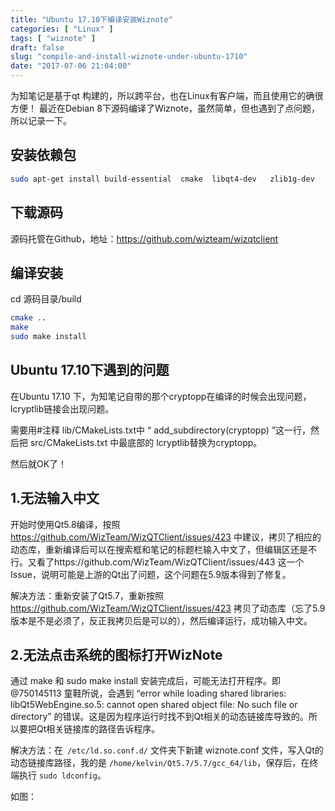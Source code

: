 ```yaml
---
title: "Ubuntu 17.10下编译安装Wiznote"
categories: [ "Linux" ]
tags: [ "wiznote" ]
draft: false
slug: "compile-and-install-wiznote-under-ubuntu-1710"
date: "2017-07-06 21:04:00"
---
```


为知笔记是基于qt 构建的，所以跨平台，也在Linux有客户端，而且使用它的确很方便！
最近在Debian 8下源码编译了Wiznote，虽然简单，但也遇到了点问题，所以记录一下。

## 安装依赖包
```bash
sudo apt-get install build-essential  cmake  libqt4-dev   zlib1g-dev
```

## 下载源码

源码托管在Github，地址：https://github.com/wizteam/wizqtclient

## 编译安装

cd   源码目录/build
```bash
cmake ..
make
sudo make install
```


<!--more-->


## Ubuntu 17.10下遇到的问题

在Ubuntu 17.10 下，为知笔记自带的那个cryptopp在编译的时候会出现问题，lcryptlib链接会出现问题。

需要用#注释 lib/CMakeLists.txt中 “ add_subdirectory(cryptopp) ”这一行，然后把 src/CMakeLists.txt 中最底部的 lcryptlib替换为cryptopp。

然后就OK了！


## 1.无法输入中文

开始时使用Qt5.8编译，按照 https://github.com/WizTeam/WizQTClient/issues/423 中建议，拷贝了相应的动态库，重新编译后可以在搜索框和笔记的标题栏输入中文了，但编辑区还是不行。又看了https://github.com/WizTeam/WizQTClient/issues/443 这一个Issue，说明可能是上游的Qt出了问题，这个问题在5.9版本得到了修复。

解决方法：重新安装了Qt5.7，重新按照 https://github.com/WizTeam/WizQTClient/issues/423 拷贝了动态库（忘了5.9版本是不是必须了，反正我拷贝后是可以的），然后编译运行，成功输入中文。

 

## 2.无法点击系统的图标打开WizNote

通过 make 和 sudo make install 安装完成后，可能无法打开程序。即 @750145113 童鞋所说，会遇到 “error while loading shared libraries: libQt5WebEngine.so.5: cannot open shared object file: No such file or directory” 的错误。这是因为程序运行时找不到Qt相关的动态链接库导致的。所以要把Qt相关链接库的路径告诉程序。

解决方法：在` /etc/ld.so.conf.d/` 文件夹下新建 wiznote.conf 文件，写入Qt的动态链接库路径，我的是 `/home/kelvin/Qt5.7/5.7/gcc_64/lib`，保存后，在终端执行 `sudo ldconfig`。

如图：

